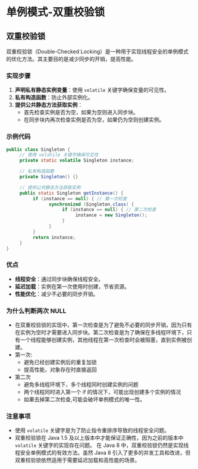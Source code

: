 # 单例模式-双重校验锁

## 双重校验锁

<!-- notecardId: 1735099380920 -->

双重校验锁（Double-Checked Locking）是一种用于实现线程安全的单例模式的优化方法。其主要目的是减少同步的开销，提高性能。

### 实现步骤

1. **声明私有静态实例变量**：使用 `volatile` 关键字确保变量的可见性。
2. **私有构造函数**：防止外部实例化。
3. **提供公共静态方法获取实例**：
   - 首先检查实例是否为空，如果为空则进入同步块。
   - 在同步块内再次检查实例是否为空，如果仍为空则创建实例。

### 示例代码

```java
public class Singleton {
     // 使用 volatile 关键字确保可见性
     private static volatile Singleton instance;

     // 私有构造函数
     private Singleton() {}

     // 提供公共静态方法获取实例
     public static Singleton getInstance() {
          if (instance == null) { // 第一次检查
                synchronized (Singleton.class) {
                     if (instance == null) { // 第二次检查
                          instance = new Singleton();
                     }
                }
          }
          return instance;
     }
}
```

### 优点

- **线程安全**：通过同步块确保线程安全。
- **延迟加载**：实例在第一次使用时创建，节省资源。
- **性能优化**：减少不必要的同步开销。

### 为什么判断两次 NULL

- 在双重校验锁的实现中，第一次检查是为了避免不必要的同步开销，因为只有在实例为空时才需要进入同步块。第二次检查是为了确保在多线程环境下，只有一个线程能够创建实例，其他线程在第一次检查时会被阻塞，直到实例被创建。
- 第一次:
  - 避免已经创建实例后的重复加锁
  - 提高性能，对象存在时直接返回
- 第二次
  - 避免多线程环境下，多个线程同时创建实例的问题
  - 两个线程同时进入第一个 if 的情况下，可能出现创建多个实例的情况
  - 如果去掉第二次检查,可能会破坏单例模式的唯一性。

### 注意事项

- 使用 `volatile` 关键字是为了防止指令重排序导致的线程安全问题。
- 双重校验锁在 Java 1.5 及以上版本中才能保证正确性，因为之前的版本中 `volatile` 关键字的实现存在问题。
  在 Java 8 中，双重校验锁仍然是实现线程安全单例模式的有效方法。虽然 Java 8 引入了更多的并发工具和改进，但双重校验锁依然适用于需要延迟加载和高性能的场景。
